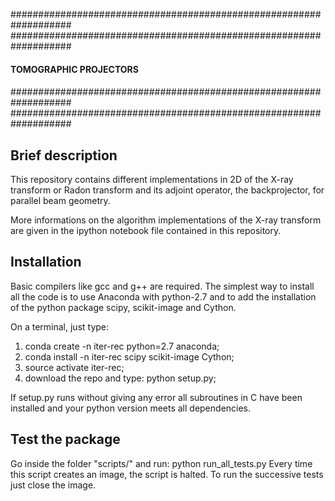 ###################################################################
###################################################################
####                                                           ####
####                   TOMOGRAPHIC PROJECTORS                  ####
####                                                           ####
###################################################################
###################################################################



##  Brief description
This repository contains different implementations in 2D of the X-ray transform or Radon
transform and its adjoint operator, the backprojector, for parallel beam geometry. 

More informations on the algorithm implementations of the X-ray transform are given in 
the ipython notebook file contained in this repository.



##  Installation
Basic compilers like gcc and g++ are required.
The simplest way to install all the code is to use Anaconda with python-2.7 and to 
add the installation of the python package scipy, scikit-image and Cython.

On a terminal, just type:
1) conda create -n iter-rec python=2.7 anaconda;
2) conda install -n iter-rec scipy scikit-image Cython;
3) source activate iter-rec;
4) download the repo and type: python setup.py;

If setup.py runs without giving any error all subroutines in C have been installed and
your python version meets all dependencies.



##  Test the package
Go inside the folder "scripts/" and run: python run_all_tests.py
Every time this script creates an image, the script is halted. To run the successive tests
just close the image.

